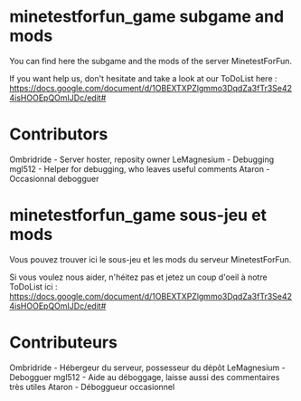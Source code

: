 minetestforfun_game subgame and mods
===================

You can find here the subgame and the mods of the server MinetestForFun.

If you want help us, don't hesitate and take a look at our ToDoList here : https://docs.google.com/document/d/1OBEXTXPZlgmmo3DqdZa3fTr3Se424isHOOEpQOmIJDc/edit#

Contributors
===================
Ombridride 	- Server hoster, reposity owner
LeMagnesium - Debugging
mgl512 		- Helper for debugging, who leaves useful comments
Ataron		- Occasionnal debogguer


minetestforfun_game sous-jeu et mods
===================

Vous pouvez trouver ici le sous-jeu et les mods du serveur MinetestForFun.

Si vous voulez nous aider, n'héitez pas et jetez un coup d'oeil à notre ToDoList ici : https://docs.google.com/document/d/1OBEXTXPZlgmmo3DqdZa3fTr3Se424isHOOEpQOmIJDc/edit#

Contributeurs
===================
Ombridride 	- Hébergeur du serveur, possesseur du dépôt
LeMagnesium - Debogguer
mgl512 		- Aide au déboggage, laisse aussi des commentaires très utiles
Ataron		- Déboggueur occasionnel